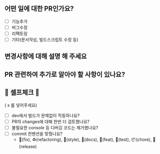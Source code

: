 
## 어떤 일에 대한 PR인가요?
- [ ] 기능추가
- [ ] 버그수정
- [ ] 리팩토링
- [ ] 기타(문서작성, 빌드스크립트 수정 등)

## 변경사항에 대해 설명 해 주세요


## PR 관련하여 추가로 알아야 할 사항이 있나요?



## 🙏 셀프체크 🙏
( x 를 넣어주세요)
- [ ] dev에서 빌드가 문제없이 작동하나요?
- [ ] PR의 changes에 대해 한번 더 검토했나요?
- [ ] 불필요한 console 등 디버깅 코드는 제거했나요?
- [ ] commit 컨벤션을 맞췄나요?
    + 🔧(fix), ♻️(refactoring), 🎨(style), 📝(docs), 🚀(feat), 🧪(test), 📦(chore), 📌(release)



